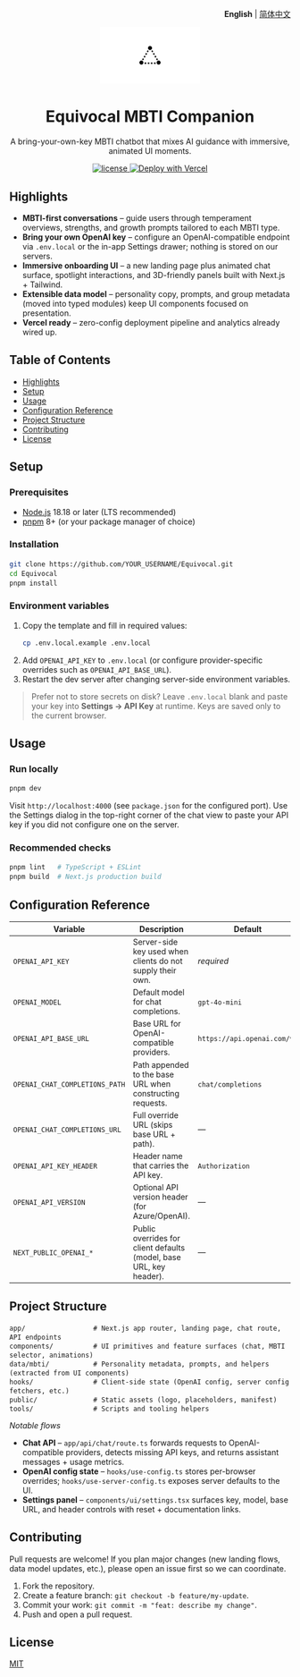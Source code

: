<p align="right">
  <strong>English</strong> | <a href="./README_zh.md">简体中文</a>
</p>

<div align="center">
  <img src="./public/placeholder-logo.png" alt="Equivocal logo" width="180" />
  <h1>Equivocal MBTI Companion</h1>
  <p>A bring-your-own-key MBTI chatbot that mixes AI guidance with immersive, animated UI moments.</p>
  <p>
    <a href="https://github.com/proteincontent/Equivocal/blob/main/LICENSE">
      <img src="https://img.shields.io/github/license/proteincontent/Equivocal?color=brightgreen" alt="license" />
    </a>
    <a href="https://vercel.com/new/clone?repository-url=https%3A%2F%2Fgithub.com%2Fproteincontent%2FEquivocal&project-name=equivocal&repository-name=Equivocal">
      <img src="https://vercel.com/button" alt="Deploy with Vercel" />
    </a>
  </p>
</div>

## Highlights

- **MBTI-first conversations** – guide users through temperament overviews, strengths, and growth prompts tailored to each MBTI type.
- **Bring your own OpenAI key** – configure an OpenAI-compatible endpoint via `.env.local` or the in-app Settings drawer; nothing is stored on our servers.
- **Immersive onboarding UI** – a new landing page plus animated chat surface, spotlight interactions, and 3D-friendly panels built with Next.js + Tailwind.
- **Extensible data model** – personality copy, prompts, and group metadata (moved into typed modules) keep UI components focused on presentation.
- **Vercel ready** – zero-config deployment pipeline and analytics already wired up.

## Table of Contents

- [Highlights](#highlights)
- [Setup](#setup)
- [Usage](#usage)
- [Configuration Reference](#configuration-reference)
- [Project Structure](#project-structure)
- [Contributing](#contributing)
- [License](#license)

## Setup

### Prerequisites

- [Node.js](https://nodejs.org/) 18.18 or later (LTS recommended)
- [pnpm](https://pnpm.io/) 8+ (or your package manager of choice)

### Installation

```bash
git clone https://github.com/YOUR_USERNAME/Equivocal.git
cd Equivocal
pnpm install
```

### Environment variables

1. Copy the template and fill in required values:
   ```bash
   cp .env.local.example .env.local
   ```
2. Add `OPENAI_API_KEY` to `.env.local` (or configure provider-specific overrides such as `OPENAI_API_BASE_URL`).
3. Restart the dev server after changing server-side environment variables.

> Prefer not to store secrets on disk? Leave `.env.local` blank and paste your key into **Settings → API Key** at runtime. Keys are saved only to the current browser.

## Usage

### Run locally

```bash
pnpm dev
```

Visit `http://localhost:4000` (see `package.json` for the configured port). Use the Settings dialog in the top-right corner of the chat view to paste your API key if you did not configure one on the server.

### Recommended checks

```bash
pnpm lint   # TypeScript + ESLint
pnpm build  # Next.js production build
```

## Configuration Reference

| Variable | Description | Default |
| --- | --- | --- |
| `OPENAI_API_KEY` | Server-side key used when clients do not supply their own. | _required_ |
| `OPENAI_MODEL` | Default model for chat completions. | `gpt-4o-mini` |
| `OPENAI_API_BASE_URL` | Base URL for OpenAI-compatible providers. | `https://api.openai.com/v1` |
| `OPENAI_CHAT_COMPLETIONS_PATH` | Path appended to the base URL when constructing requests. | `chat/completions` |
| `OPENAI_CHAT_COMPLETIONS_URL` | Full override URL (skips base URL + path). | — |
| `OPENAI_API_KEY_HEADER` | Header name that carries the API key. | `Authorization` |
| `OPENAI_API_VERSION` | Optional API version header (for Azure/OpenAI). | — |
| `NEXT_PUBLIC_OPENAI_*` | Public overrides for client defaults (model, base URL, key header). | — |

## Project Structure

```
app/                 # Next.js app router, landing page, chat route, API endpoints
components/          # UI primitives and feature surfaces (chat, MBTI selector, animations)
data/mbti/           # Personality metadata, prompts, and helpers (extracted from UI components)
hooks/               # Client-side state (OpenAI config, server config fetchers, etc.)
public/              # Static assets (logo, placeholders, manifest)
tools/               # Scripts and tooling helpers
```

_Notable flows_

- **Chat API** – `app/api/chat/route.ts` forwards requests to OpenAI-compatible providers, detects missing API keys, and returns assistant messages + usage metrics.
- **OpenAI config state** – `hooks/use-config.ts` stores per-browser overrides; `hooks/use-server-config.ts` exposes server defaults to the UI.
- **Settings panel** – `components/ui/settings.tsx` surfaces key, model, base URL, and header controls with reset + documentation links.

## Contributing

Pull requests are welcome! If you plan major changes (new landing flows, data model updates, etc.), please open an issue first so we can coordinate.

1. Fork the repository.
2. Create a feature branch: `git checkout -b feature/my-update`.
3. Commit your work: `git commit -m "feat: describe my change"`.
4. Push and open a pull request.

## License

[MIT](./LICENSE)

